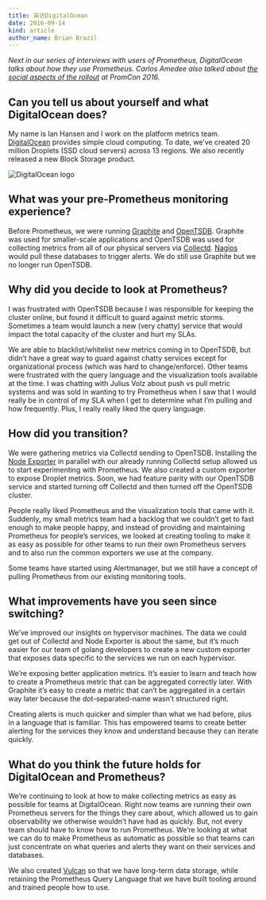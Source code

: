 ```yaml
---
title: 采访DigitalOcean
date: 2016-09-14
kind: article
author_name: Brian Brazil
---
```


_Next in our series of interviews with users of Prometheus, DigitalOcean talks
about how they use Prometheus. Carlos Amedee also talked about [the social
aspects of the rollout](https://www.youtube.com/watch?v=ieo3lGBHcy8) at PromCon 2016._

## Can you tell us about yourself and what DigitalOcean does?

My name is Ian Hansen and I work on the platform metrics team.
[DigitalOcean](https://www.digitalocean.com/) provides simple cloud computing.
To date, we’ve created 20 million Droplets (SSD cloud servers) across 13
regions. We also recently released a new Block Storage product.

![DigitalOcean logo](/assets/blog/2016-09-14/DO_Logo_Horizontal_Blue-3db19536.png)

## What was your pre-Prometheus monitoring experience?

Before Prometheus, we were running [Graphite](https://graphiteapp.org/) and
[OpenTSDB](http://opentsdb.net/). Graphite was used for smaller-scale
applications and OpenTSDB was used for collecting metrics from all of our
physical servers via [Collectd](https://collectd.org/).
[Nagios](https://www.nagios.org/) would pull these databases to trigger alerts.
We do still use Graphite but we no longer run OpenTSDB.

## Why did you decide to look at Prometheus?

I was frustrated with OpenTSDB because I was responsible for keeping the
cluster online, but found it difficult to guard against metric storms.
Sometimes a team would launch a new (very chatty) service that would impact the
total capacity of the cluster and hurt my SLAs.

We are able to blacklist/whitelist new metrics coming in to OpenTSDB, but
didn’t have a great way to guard against chatty services except for
organizational process (which was hard to change/enforce). Other teams were
frustrated with the query language and the visualization tools available at the
time. I was chatting with Julius Volz about push vs pull metric systems and was
sold in wanting to try Prometheus when I saw that I would really be in control
of my SLA when I get to determine what I’m pulling and how frequently. Plus, I
really really liked the query language.

## How did you transition?

We were gathering metrics via Collectd sending to OpenTSDB. Installing the
[Node Exporter](https://github.com/prometheus/node_exporter) in parallel with
our already running Collectd setup allowed us to start experimenting with
Prometheus. We also created a custom exporter to expose Droplet metrics. Soon,
we had feature parity with our OpenTSDB service and started turning off
Collectd and then turned off the OpenTSDB cluster.

People really liked Prometheus and the visualization tools that came with it.
Suddenly, my small metrics team had a backlog that we couldn’t get to fast
enough to make people happy, and instead of providing and maintaining
Prometheus for people’s services, we looked at creating tooling to make it as
easy as possible for other teams to run their own Prometheus servers and to
also run the common exporters we use at the company.

Some teams have started using Alertmanager, but we still have a concept of
pulling Prometheus from our existing monitoring tools.

## What improvements have you seen since switching?

We’ve improved our insights on hypervisor machines. The data we could get out
of Collectd and Node Exporter is about the same, but it’s much easier for our
team of golang developers to create a new custom exporter that exposes data
specific to the services we run on each hypervisor.

We’re exposing better application metrics. It’s easier to learn and teach how
to create a Prometheus metric that can be aggregated correctly later. With
Graphite it’s easy to create a metric that can’t be aggregated in a certain way
later because the dot-separated-name wasn’t structured right.

Creating alerts is much quicker and simpler than what we had before, plus in a
language that is familiar. This has empowered teams to create better alerting
for the services they know and understand because they can iterate quickly.

## What do you think the future holds for DigitalOcean and Prometheus?

We’re continuing to look at how to make collecting metrics as easy as possible
for teams at DigitalOcean. Right now teams are running their own Prometheus
servers for the things they care about, which allowed us to gain observability
we otherwise wouldn’t have had as quickly. But, not every team should have to
know how to run Prometheus. We’re looking at what we can do to make Prometheus
as automatic as possible so that teams can just concentrate on what queries and
alerts they want on their services and databases.

We also created [Vulcan](https://github.com/digitalocean/vulcan) so that we
have long-term data storage, while retaining the Prometheus Query Language that
we have built tooling around and trained people how to use.
